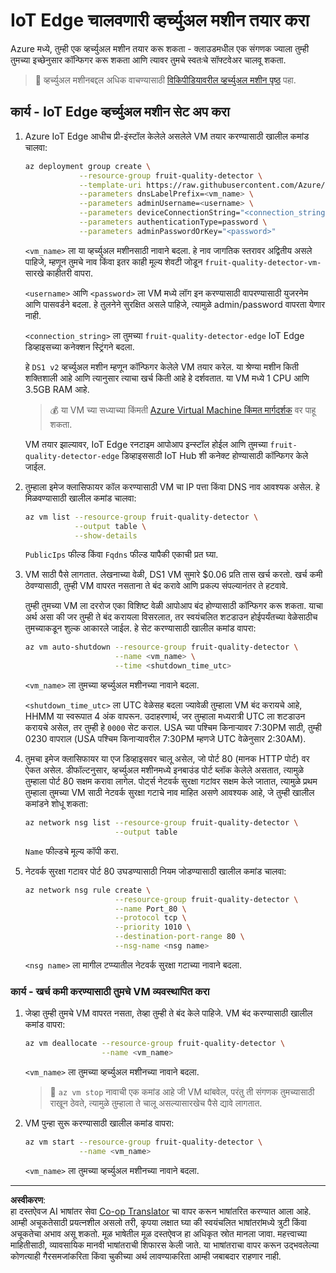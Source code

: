 <!--
CO_OP_TRANSLATOR_METADATA:
{
  "original_hash": "24dc783a600e20251211987b36370e93",
  "translation_date": "2025-08-27T10:42:07+00:00",
  "source_file": "4-manufacturing/lessons/3-run-fruit-detector-edge/vm-iotedge.md",
  "language_code": "mr"
}
-->
# IoT Edge चालवणारी व्हर्च्युअल मशीन तयार करा

Azure मध्ये, तुम्ही एक व्हर्च्युअल मशीन तयार करू शकता - क्लाउडमधील एक संगणक ज्याला तुम्ही तुमच्या इच्छेनुसार कॉन्फिगर करू शकता आणि त्यावर तुमचे स्वतःचे सॉफ्टवेअर चालवू शकता.

> 💁 व्हर्च्युअल मशीनबद्दल अधिक वाचण्यासाठी [विकिपीडियावरील व्हर्च्युअल मशीन पृष्ठ](https://wikipedia.org/wiki/Virtual_machine) पहा.

## कार्य - IoT Edge व्हर्च्युअल मशीन सेट अप करा

1. Azure IoT Edge आधीच प्री-इंस्टॉल केलेले असलेले VM तयार करण्यासाठी खालील कमांड चालवा:

    ```sh
    az deployment group create \
                --resource-group fruit-quality-detector \
                --template-uri https://raw.githubusercontent.com/Azure/iotedge-vm-deploy/1.2.0/edgeDeploy.json \
                --parameters dnsLabelPrefix=<vm_name> \
                --parameters adminUsername=<username> \
                --parameters deviceConnectionString="<connection_string>" \
                --parameters authenticationType=password \
                --parameters adminPasswordOrKey="<password>"
    ```

    `<vm_name>` ला या व्हर्च्युअल मशीनसाठी नावाने बदला. हे नाव जागतिक स्तरावर अद्वितीय असले पाहिजे, म्हणून तुमचे नाव किंवा इतर काही मूल्य शेवटी जोडून `fruit-quality-detector-vm-` सारखे काहीतरी वापरा.

    `<username>` आणि `<password>` ला VM मध्ये लॉग इन करण्यासाठी वापरण्यासाठी युजरनेम आणि पासवर्डने बदला. हे तुलनेने सुरक्षित असले पाहिजे, त्यामुळे admin/password वापरता येणार नाही.

    `<connection_string>` ला तुमच्या `fruit-quality-detector-edge` IoT Edge डिव्हाइसच्या कनेक्शन स्ट्रिंगने बदला.

    हे `DS1 v2` व्हर्च्युअल मशीन म्हणून कॉन्फिगर केलेले VM तयार करेल. या श्रेण्या मशीन किती शक्तिशाली आहे आणि त्यानुसार त्याचा खर्च किती आहे हे दर्शवतात. या VM मध्ये 1 CPU आणि 3.5GB RAM आहे.

    > 💰 या VM च्या सध्याच्या किंमती [Azure Virtual Machine किंमत मार्गदर्शक](https://azure.microsoft.com/pricing/details/virtual-machines/linux/?WT.mc_id=academic-17441-jabenn) वर पाहू शकता.

    VM तयार झाल्यावर, IoT Edge रनटाइम आपोआप इन्स्टॉल होईल आणि तुमच्या `fruit-quality-detector-edge` डिव्हाइससाठी IoT Hub शी कनेक्ट होण्यासाठी कॉन्फिगर केले जाईल.

1. तुम्हाला इमेज क्लासिफायर कॉल करण्यासाठी VM चा IP पत्ता किंवा DNS नाव आवश्यक असेल. हे मिळवण्यासाठी खालील कमांड चालवा:

    ```sh
    az vm list --resource-group fruit-quality-detector \
               --output table \
               --show-details
    ```

    `PublicIps` फील्ड किंवा `Fqdns` फील्ड यापैकी एकाची प्रत घ्या.

1. VM साठी पैसे लागतात. लेखनाच्या वेळी, DS1 VM सुमारे $0.06 प्रति तास खर्च करतो. खर्च कमी ठेवण्यासाठी, तुम्ही VM वापरत नसताना ते बंद करावे आणि प्रकल्प संपल्यानंतर ते हटवावे.

    तुम्ही तुमच्या VM ला दररोज एका विशिष्ट वेळी आपोआप बंद होण्यासाठी कॉन्फिगर करू शकता. याचा अर्थ असा की जर तुम्ही ते बंद करायला विसरलात, तर स्वयंचलित शटडाउन होईपर्यंतच्या वेळेसाठीच तुमच्याकडून शुल्क आकारले जाईल. हे सेट करण्यासाठी खालील कमांड वापरा:

    ```sh
    az vm auto-shutdown --resource-group fruit-quality-detector \
                        --name <vm_name> \
                        --time <shutdown_time_utc>
    ```

    `<vm_name>` ला तुमच्या व्हर्च्युअल मशीनच्या नावाने बदला.

    `<shutdown_time_utc>` ला UTC वेळेसह बदला ज्यावेळी तुम्हाला VM बंद करायचे आहे, HHMM या स्वरूपात 4 अंक वापरून. उदाहरणार्थ, जर तुम्हाला मध्यरात्री UTC ला शटडाउन करायचे असेल, तर तुम्ही हे `0000` सेट कराल. USA च्या पश्चिम किनाऱ्यावर 7:30PM साठी, तुम्ही 0230 वापराल (USA पश्चिम किनाऱ्यावरील 7:30PM म्हणजे UTC वेळेनुसार 2:30AM).

1. तुमचा इमेज क्लासिफायर या एज डिव्हाइसवर चालू असेल, जो पोर्ट 80 (मानक HTTP पोर्ट) वर ऐकत असेल. डीफॉल्टनुसार, व्हर्च्युअल मशीनमध्ये इनबाउंड पोर्ट ब्लॉक केलेले असतात, त्यामुळे तुम्हाला पोर्ट 80 सक्षम करावा लागेल. पोर्ट्स नेटवर्क सुरक्षा गटांवर सक्षम केले जातात, त्यामुळे प्रथम तुम्हाला तुमच्या VM साठी नेटवर्क सुरक्षा गटाचे नाव माहित असणे आवश्यक आहे, जे तुम्ही खालील कमांडने शोधू शकता:

    ```sh
    az network nsg list --resource-group fruit-quality-detector \
                        --output table
    ```

    `Name` फील्डचे मूल्य कॉपी करा.

1. नेटवर्क सुरक्षा गटावर पोर्ट 80 उघडण्यासाठी नियम जोडण्यासाठी खालील कमांड चालवा:

    ```sh
    az network nsg rule create \
                        --resource-group fruit-quality-detector \
                        --name Port_80 \
                        --protocol tcp \
                        --priority 1010 \
                        --destination-port-range 80 \
                        --nsg-name <nsg name>
    ```

    `<nsg name>` ला मागील टप्प्यातील नेटवर्क सुरक्षा गटाच्या नावाने बदला.

### कार्य - खर्च कमी करण्यासाठी तुमचे VM व्यवस्थापित करा

1. जेव्हा तुम्ही तुमचे VM वापरत नसता, तेव्हा तुम्ही ते बंद केले पाहिजे. VM बंद करण्यासाठी खालील कमांड वापरा:

    ```sh
    az vm deallocate --resource-group fruit-quality-detector \
                     --name <vm_name>
    ```

    `<vm_name>` ला तुमच्या व्हर्च्युअल मशीनच्या नावाने बदला.

    > 💁 `az vm stop` नावाची एक कमांड आहे जी VM थांबवेल, परंतु ती संगणक तुमच्यासाठी राखून ठेवते, त्यामुळे तुम्हाला ते चालू असल्यासारखेच पैसे द्यावे लागतात.

1. VM पुन्हा सुरू करण्यासाठी खालील कमांड वापरा:

    ```sh
    az vm start --resource-group fruit-quality-detector \
                --name <vm_name>
    ```

    `<vm_name>` ला तुमच्या व्हर्च्युअल मशीनच्या नावाने बदला.

---

**अस्वीकरण**:  
हा दस्तऐवज AI भाषांतर सेवा [Co-op Translator](https://github.com/Azure/co-op-translator) चा वापर करून भाषांतरित करण्यात आला आहे. आम्ही अचूकतेसाठी प्रयत्नशील असलो तरी, कृपया लक्षात घ्या की स्वयंचलित भाषांतरांमध्ये त्रुटी किंवा अचूकतेचा अभाव असू शकतो. मूळ भाषेतील मूळ दस्तऐवज हा अधिकृत स्रोत मानला जावा. महत्त्वाच्या माहितीसाठी, व्यावसायिक मानवी भाषांतराची शिफारस केली जाते. या भाषांतराचा वापर करून उद्भवलेल्या कोणत्याही गैरसमजांकरिता किंवा चुकीच्या अर्थ लावण्याकरिता आम्ही जबाबदार राहणार नाही.